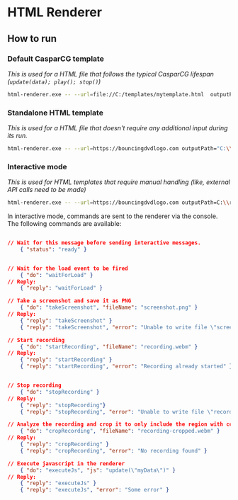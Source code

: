 # HTML Renderer

## How to run

### Default CasparCG template

_This is used for a HTML file that follows the typical CasparCG lifespan (`update(data); play(); stop()`)_

```bash
html-renderer.exe -- --url=file://C:/templates/mytemplate.html  outputPath="C:\\rendered" --screenshots=true --recording=true --recording-cropped=true --casparData='{"name":"John Doe"}' --casparDelay=1000
```

### Standalone HTML template

_This is used for a HTML file that doesn't require any additional input during its run._

```bash
html-renderer.exe -- --url=https://bouncingdvdlogo.com outputPath="C:\\rendered" --screenshots=true --recording=true --recording-cropped=false  --genericWaitIdle=1000 --genericWaitPlay=1000 --genericWaitStop=1000 --width=480 --height=320 --zoom=0.25
```

### Interactive mode

_This is used for HTML templates that require manual handling (like, external API calls need to be made)_

```bash
html-renderer.exe -- --url=https://bouncingdvdlogo.com outputPath=C:\\rendered --interactive=1
```

In interactive mode, commands are sent to the renderer via the console. The following commands are available:

```json

// Wait for this message before sending interactive messages.
    { "status": "ready" }


// Wait for the load event to be fired
    { "do": "waitForLoad" }
// Reply:
    { "reply": "waitForLoad" }

// Take a screenshot and save it as PNG
    { "do": "takeScreenshot", "fileName": "screenshot.png" }
// Reply:
    { "reply": "takeScreenshot" }
    { "reply": "takeScreenshot", "error": "Unable to write file \"screenshot.png\"" }

// Start recording
    { "do": "startRecording", "fileName": "recording.webm" }
// Reply:
    { "reply": "startRecording" }
    { "reply": "startRecording", "error": "Recording already started" }


// Stop recording
    { "do": "stopRecording" }
// Reply:
    { "reply": "stopRecording"}
    { "reply": "stopRecording", "error": "Unable to write file \"recording.webm\""  }

// Analyze the recording and crop it to only include the region with content
    { "do": "cropRecording", "fileName": "recording-cropped.webm" }
// Reply:
    { "reply": "cropRecording" }
    { "reply": "cropRecording", "error": "No recording found" }

// Execute javascript in the renderer
    { "do": "executeJs", "js": "update(\"myData\")" }
// Reply:
    { "reply": "executeJs" }
    { "reply": "executeJs", "error": "Some error" }

```
